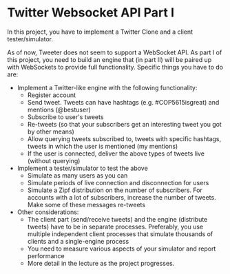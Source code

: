 # Twitter Websocket API Part I
In this project, you have to implement a Twitter Clone and a client tester/simulator.

As of now, Tweeter does not seem to support a WebSocket API. As part I of this project, you need to build an engine that (in part II) will be paired up with WebSockets to provide full functionality. Specific things you have to do are: 

- Implement a Twitter-like engine with the following functionality:
  * Register account
  * Send tweet. Tweets can have hashtags (e.g. #COP5615isgreat) and mentions (@bestuser)
  * Subscribe to user's tweets
  * Re-tweets (so that your subscribers get an interesting tweet you got by other means)
  * Allow querying tweets subscribed to, tweets with specific hashtags, tweets in which the user is mentioned (my mentions)
  * If the user is connected, deliver the above types of tweets live (without querying)
- Implement a tester/simulator to test the above
  * Simulate as many users as you can
  * Simulate periods of live connection and disconnection for users
  * Simulate a Zipf distribution on the number of subscribers. For accounts with a lot of subscribers, increase the number of tweets. Make some of these messages re-tweets
- Other considerations:
  * The client part (send/receive tweets) and the engine (distribute tweets) have to be in separate processes. Preferably, you use multiple independent client processes that simulate thousands of clients and a single-engine process
  * You need to measure various aspects of your simulator and report performance 
  * More detail in the lecture as the project progresses.
